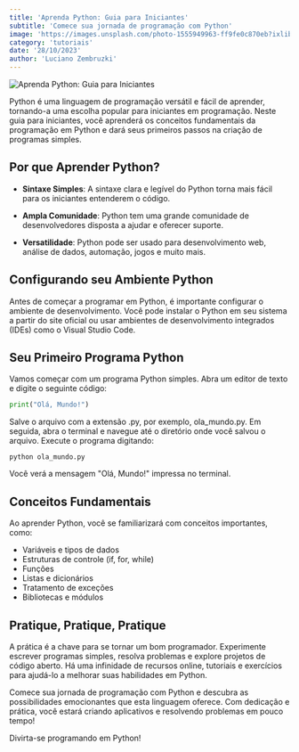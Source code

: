 ```yaml
---
title: 'Aprenda Python: Guia para Iniciantes'
subtitle: 'Comece sua jornada de programação com Python'
image: 'https://images.unsplash.com/photo-1555949963-ff9fe0c870eb?ixlib=rb-4.0.3&ixid=M3wxMjA3fDB8MHxwaG90by1wYWdlfHx8fGVufDB8fHx8fA%3D%3D&auto=format&fit=crop&w=3540&q=80'
category: 'tutoriais'
date: '28/10/2023'
author: 'Luciano Zembruzki'
---
```


![Aprenda Python: Guia para Iniciantes](https://images.unsplash.com/photo-1555949963-ff9fe0c870eb?ixlib=rb-4.0.3&ixid=M3wxMjA3fDB8MHxwaG90by1wYWdlfHx8fGVufDB8fHx8fA%3D%3D&auto=format&fit=crop&w=3540&q=80)

Python é uma linguagem de programação versátil e fácil de aprender, tornando-a uma escolha popular para iniciantes em programação. Neste guia para iniciantes, você aprenderá os conceitos fundamentais da programação em Python e dará seus primeiros passos na criação de programas simples.

## Por que Aprender Python?

-   **Sintaxe Simples**: A sintaxe clara e legível do Python torna mais fácil para os iniciantes entenderem o código.

-   **Ampla Comunidade**: Python tem uma grande comunidade de desenvolvedores disposta a ajudar e oferecer suporte.

-   **Versatilidade**: Python pode ser usado para desenvolvimento web, análise de dados, automação, jogos e muito mais.

## Configurando seu Ambiente Python

Antes de começar a programar em Python, é importante configurar o ambiente de desenvolvimento. Você pode instalar o Python em seu sistema a partir do site oficial ou usar ambientes de desenvolvimento integrados (IDEs) como o Visual Studio Code.

## Seu Primeiro Programa Python

Vamos começar com um programa Python simples. Abra um editor de texto e digite o seguinte código:

```python
print("Olá, Mundo!")
```

Salve o arquivo com a extensão .py, por exemplo, ola_mundo.py. Em seguida, abra o terminal e navegue até o diretório onde você salvou o arquivo. Execute o programa digitando:

```shell
python ola_mundo.py
```

Você verá a mensagem "Olá, Mundo!" impressa no terminal.

## Conceitos Fundamentais

Ao aprender Python, você se familiarizará com conceitos importantes, como:

-   Variáveis e tipos de dados
-   Estruturas de controle (if, for, while)
-   Funções
-   Listas e dicionários
-   Tratamento de exceções
-   Bibliotecas e módulos

## Pratique, Pratique, Pratique

A prática é a chave para se tornar um bom programador. Experimente escrever programas simples, resolva problemas e explore projetos de código aberto. Há uma infinidade de recursos online, tutoriais e exercícios para ajudá-lo a melhorar suas habilidades em Python.

Comece sua jornada de programação com Python e descubra as possibilidades emocionantes que esta linguagem oferece. Com dedicação e prática, você estará criando aplicativos e resolvendo problemas em pouco tempo!

Divirta-se programando em Python!
